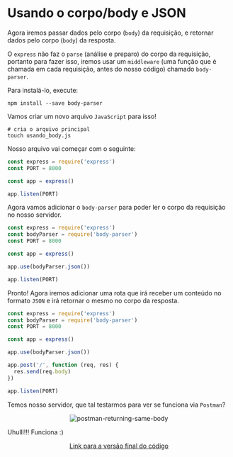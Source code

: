 # Usando o corpo/body e JSON

Agora iremos passar dados pelo corpo (`body`) da requisição, e retornar dados pelo corpo (`body`) da resposta.

O `express` não faz o `parse` (análise e preparo) do corpo da requisição, portanto para fazer isso, iremos usar um `middleware` (uma função que é chamada em cada requisição, antes do nosso código) chamado `body-parser`.

Para instalá-lo, execute:

```shell
npm install --save body-parser
```

Vamos criar um novo arquivo `JavaScript` para isso!

```shell
# cria o arquivo principal
touch usando_body.js
```

Nosso arquivo vai começar com o seguinte:

```javascript
const express = require('express')
const PORT = 8000

const app = express()

app.listen(PORT)
```

Agora vamos adicionar o `body-parser` para poder ler o corpo da requisição no nosso servidor.

```javascript
const express = require('express')
const bodyParser = require('body-parser')
const PORT = 8000

const app = express()

app.use(bodyParser.json())

app.listen(PORT)
```

Pronto! Agora iremos adicionar uma rota que irá receber um conteúdo no formato `JSON` e irá retornar o mesmo no corpo da resposta.

```javascript
const express = require('express')
const bodyParser = require('body-parser')
const PORT = 8000

const app = express()

app.use(bodyParser.json())

app.post('/', function (req, res) {
  res.send(req.body)
})

app.listen(PORT)
```

Temos nosso servidor, que tal testarmos para ver se funciona via `Postman`?

<p align="center">
  <img src="https://user-images.githubusercontent.com/15306309/56458556-c2ee8d00-635e-11e9-99fb-b400871a6723.png" alt="postman-returning-same-body"/>
</p>

Uhulll!!! Funciona :)

<p align="center">
  <a href="https://github.com/otaviopace/livro-desenvolvimento-web-basico/blob/master/servidor/usando_body.js">Link para a versão final do código</a>
</p>
